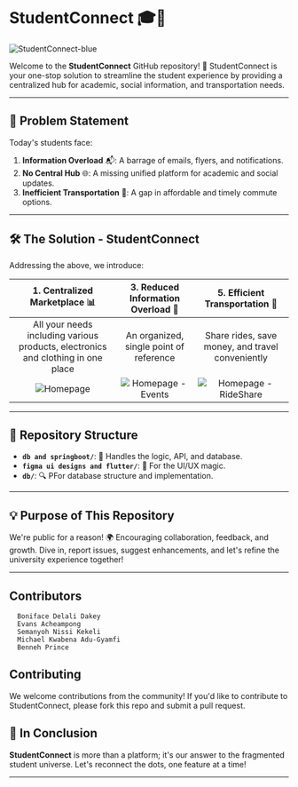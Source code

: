 # StudentConnect 🎓🔗

![StudentConnect-blue](https://github.com/Serkhani/StudentConnect/assets/102630199/bb575fb8-c160-416a-b71b-92ee3d031a1b)

Welcome to the **StudentConnect** GitHub repository! 🚀 StudentConnect is your one-stop solution to streamline the student experience by providing a centralized hub for academic, social information, and transportation needs.

---

## 📌 Problem Statement

Today's students face:

1. **Information Overload** 📬: A barrage of emails, flyers, and notifications.
2. **No Central Hub** 🌐: A missing unified platform for academic and social updates.
3. **Inefficient Transportation** 🚗: A gap in affordable and timely commute options.

---

## 🛠 The Solution - StudentConnect

Addressing the above, we introduce:

|1. **Centralized Marketplace** 📊|3. **Reduced Information Overload** 🍃|5. **Efficient Transportation** 🚕|
|:---:|:---:|:---:|
|All your needs including various products, electronics and clothing in one place|An organized, single point of reference|Share rides, save money, and travel conveniently|
|![Homepage](https://github.com/Serkhani/StudentConnect/assets/102630199/49e5e6f5-9a84-45b4-a581-e077f697f44e)|![Homepage - Events](https://github.com/Serkhani/StudentConnect/assets/102630199/918455d4-4e34-439e-9a67-fe6276318b51)|![Homepage - RideShare](https://github.com/Serkhani/StudentConnect/assets/102630199/e31bb101-1b2e-4a2b-abe9-92853ba095d6)|

---

## 📂 Repository Structure

- **`db and springboot/`**: 🧠 Handles the logic, API, and database.
- **`figma ui designs and flutter/`**: 🎨 For the UI/UX magic.
- **`db/`**: 🔍 PFor database structure and implementation.

---

## 💡 Purpose of This Repository

We're public for a reason! 🌍 Encouraging collaboration, feedback, and growth. Dive in, report issues, suggest enhancements, and let's refine the university experience together!

---

## Contributors

      Boniface Delali Dakey
      Evans Acheampong 
      Semanyoh Nissi Kekeli
      Michael Kwabena Adu-Gyamfi
      Benneh Prince

## Contributing

We welcome contributions from the community! If you'd like to contribute to StudentConnect, please fork this repo and submit a pull request.


## 🏁 In Conclusion

**StudentConnect** is more than a platform; it's our answer to the fragmented student universe. Let's reconnect the dots, one feature at a time!

---



